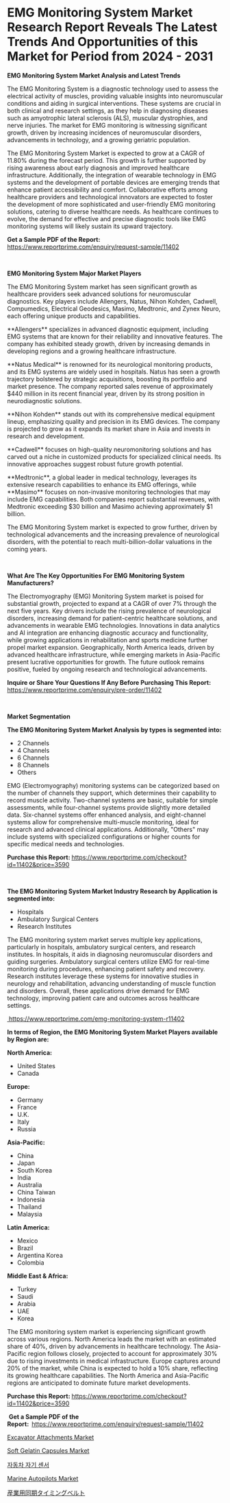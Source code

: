 <p><h1>EMG Monitoring System Market Research Report Reveals The Latest Trends And Opportunities of this Market for Period from 2024 - 2031</h1></p><p><strong>EMG Monitoring System Market Analysis and Latest Trends</strong></p>
<p><p>The EMG Monitoring System is a diagnostic technology used to assess the electrical activity of muscles, providing valuable insights into neuromuscular conditions and aiding in surgical interventions. These systems are crucial in both clinical and research settings, as they help in diagnosing diseases such as amyotrophic lateral sclerosis (ALS), muscular dystrophies, and nerve injuries. The market for EMG monitoring is witnessing significant growth, driven by increasing incidences of neuromuscular disorders, advancements in technology, and a growing geriatric population. </p><p>The EMG Monitoring System Market is expected to grow at a CAGR of 11.80% during the forecast period. This growth is further supported by rising awareness about early diagnosis and improved healthcare infrastructure. Additionally, the integration of wearable technology in EMG systems and the development of portable devices are emerging trends that enhance patient accessibility and comfort. Collaborative efforts among healthcare providers and technological innovators are expected to foster the development of more sophisticated and user-friendly EMG monitoring solutions, catering to diverse healthcare needs. As healthcare continues to evolve, the demand for effective and precise diagnostic tools like EMG monitoring systems will likely sustain its upward trajectory.</p></p>
<p><strong>Get a Sample PDF of the Report:&nbsp;</strong> <a href="https://www.reportprime.com/enquiry/request-sample/11402">https://www.reportprime.com/enquiry/request-sample/11402</a></p>
<p>&nbsp;</p>
<p><strong>EMG Monitoring System Major Market Players</strong></p>
<p><p>The EMG Monitoring System market has seen significant growth as healthcare providers seek advanced solutions for neuromuscular diagnostics. Key players include Allengers, Natus, Nihon Kohden, Cadwell, Compumedics, Electrical Geodesics, Masimo, Medtronic, and Zynex Neuro, each offering unique products and capabilities.</p><p>**Allengers** specializes in advanced diagnostic equipment, including EMG systems that are known for their reliability and innovative features. The company has exhibited steady growth, driven by increasing demands in developing regions and a growing healthcare infrastructure.</p><p>**Natus Medical** is renowned for its neurological monitoring products, and its EMG systems are widely used in hospitals. Natus has seen a growth trajectory bolstered by strategic acquisitions, boosting its portfolio and market presence. The company reported sales revenue of approximately $440 million in its recent financial year, driven by its strong position in neurodiagnostic solutions.</p><p>**Nihon Kohden** stands out with its comprehensive medical equipment lineup, emphasizing quality and precision in its EMG devices. The company is projected to grow as it expands its market share in Asia and invests in research and development.</p><p>**Cadwell** focuses on high-quality neuromonitoring solutions and has carved out a niche in customized products for specialized clinical needs. Its innovative approaches suggest robust future growth potential.</p><p>**Medtronic**, a global leader in medical technology, leverages its extensive research capabilities to enhance its EMG offerings, while **Masimo** focuses on non-invasive monitoring technologies that may include EMG capabilities. Both companies report substantial revenues, with Medtronic exceeding $30 billion and Masimo achieving approximately $1 billion.</p><p>The EMG Monitoring System market is expected to grow further, driven by technological advancements and the increasing prevalence of neurological disorders, with the potential to reach multi-billion-dollar valuations in the coming years.</p></p>
<p>&nbsp;</p>
<p><strong>What Are The Key Opportunities For EMG Monitoring System Manufacturers?</strong></p>
<p><p>The Electromyography (EMG) Monitoring System market is poised for substantial growth, projected to expand at a CAGR of over 7% through the next five years. Key drivers include the rising prevalence of neurological disorders, increasing demand for patient-centric healthcare solutions, and advancements in wearable EMG technologies. Innovations in data analytics and AI integration are enhancing diagnostic accuracy and functionality, while growing applications in rehabilitation and sports medicine further propel market expansion. Geographically, North America leads, driven by advanced healthcare infrastructure, while emerging markets in Asia-Pacific present lucrative opportunities for growth. The future outlook remains positive, fueled by ongoing research and technological advancements.</p></p>
<p><strong>Inquire or Share Your Questions If Any Before Purchasing This Report:</strong> <a href="https://www.reportprime.com/enquiry/pre-order/11402">https://www.reportprime.com/enquiry/pre-order/11402</a></p>
<p>&nbsp;</p>
<p><strong>Market Segmentation</strong></p>
<p><strong>The EMG Monitoring System Market Analysis by types is segmented into:</strong></p>
<p><ul><li>2 Channels</li><li>4 Channels</li><li>6 Channels</li><li>8 Channels</li><li>Others</li></ul></p>
<p><p>EMG (Electromyography) monitoring systems can be categorized based on the number of channels they support, which determines their capability to record muscle activity. Two-channel systems are basic, suitable for simple assessments, while four-channel systems provide slightly more detailed data. Six-channel systems offer enhanced analysis, and eight-channel systems allow for comprehensive multi-muscle monitoring, ideal for research and advanced clinical applications. Additionally, "Others" may include systems with specialized configurations or higher counts for specific medical needs and technologies.</p></p>
<p><strong>Purchase this Report:&nbsp;</strong><a href="https://www.reportprime.com/checkout?id=11402&price=3590">https://www.reportprime.com/checkout?id=11402&price=3590</a></p>
<p>&nbsp;</p>
<p><strong>The EMG Monitoring System Market Industry Research by Application is segmented into:</strong></p>
<p><ul><li>Hospitals</li><li>Ambulatory Surgical Centers</li><li>Research Institutes</li></ul></p>
<p><p>The EMG monitoring system market serves multiple key applications, particularly in hospitals, ambulatory surgical centers, and research institutes. In hospitals, it aids in diagnosing neuromuscular disorders and guiding surgeries. Ambulatory surgical centers utilize EMG for real-time monitoring during procedures, enhancing patient safety and recovery. Research institutes leverage these systems for innovative studies in neurology and rehabilitation, advancing understanding of muscle function and disorders. Overall, these applications drive demand for EMG technology, improving patient care and outcomes across healthcare settings.</p></p>
<p><a href="https://www.reportprime.com/emg-monitoring-system-r11402">&nbsp;https://www.reportprime.com/emg-monitoring-system-r11402</a></p>
<p><strong>In terms of Region, the EMG Monitoring System Market Players available by Region are:</strong></p>
<p>
    <p> <strong> North America: </strong>
        <ul>
            <li>United States</li>
            <li>Canada</li>
        </ul>
        </p> 
    <p> <strong> Europe: </strong>
        <ul>
            <li>Germany</li>
            <li>France</li>
            <li>U.K.</li>
            <li>Italy</li>
            <li>Russia</li>
        </ul>
        </p> 
    <p> <strong> Asia-Pacific: </strong>
        <ul>
            <li>China</li>
            <li>Japan</li>
            <li>South Korea</li>
            <li>India</li>
            <li>Australia</li>
            <li>China Taiwan</li>
            <li>Indonesia</li>
            <li>Thailand</li>
            <li>Malaysia</li>
        </ul>
        </p> 
    <p> <strong> Latin America: </strong>
        <ul>
            <li>Mexico</li>
            <li>Brazil</li>
            <li>Argentina Korea</li>
            <li>Colombia</li>
        </ul>
        </p> 
    <p> <strong> Middle East & Africa: </strong>
        <ul>
            <li>Turkey</li>
            <li>Saudi</li>
            <li>Arabia</li>
            <li>UAE</li>
            <li>Korea</li>
        </ul>
    </p>
    </p>
<p><p>The EMG monitoring system market is experiencing significant growth across various regions. North America leads the market with an estimated share of 40%, driven by advancements in healthcare technology. The Asia-Pacific region follows closely, projected to account for approximately 30% due to rising investments in medical infrastructure. Europe captures around 20% of the market, while China is expected to hold a 10% share, reflecting its growing healthcare capabilities. The North America and Asia-Pacific regions are anticipated to dominate future market developments.</p></p>
<p><strong>Purchase this Report: </strong><a href="https://www.reportprime.com/checkout?id=11402&price=3590">https://www.reportprime.com/checkout?id=11402&price=3590</a></p>
<p>&nbsp;<strong>Get a Sample PDF of the Report:&nbsp;&nbsp;</strong><a href="https://www.reportprime.com/enquiry/request-sample/11402">https://www.reportprime.com/enquiry/request-sample/11402</a></p>
<p><strong></strong></p>
<p><p><a href="https://www.linkedin.com/pulse/excavator-attachments-market-forecast-global-trends-analysis-vzhdc?trackingId=lDwSyCLXRWKMADWH8Yj31Q%3D%3D">Excavator Attachments Market</a></p><p><a href="https://www.linkedin.com/pulse/strategic-roadmap-global-soft-gelatin-capsules-market-insights-6zqne?trackingId=7CJbgB7RQDS%2Fi3cM%2B8E3oQ%3D%3D">Soft Gelatin Capsules Market</a></p><p><a href="https://medium.com/@kelvinfeenrey98677/%EC%84%B8%EA%B3%84-automotive-magnetic-sensor-market-%EC%9D%80-2024%EC%97%90%EC%84%9C-2031%EB%A1%9C-%EC%97%B0%ED%8F%89%EA%B7%A0-%EC%A6%9D%EA%B0%80%EC%9C%A8%EC%9D%84-%EB%B3%B4%EC%9D%BC-%EA%B2%83%EC%9C%BC%EB%A1%9C-%EC%98%88%EC%83%81%EB%90%A9%EB%8B%88%EB%8B%A4-10aa51c1fa5a">자동차 자기 센서</a></p><p><a href="https://issuu.com/reportprime-2/docs/marine-autopilots-market-size-2030._a161a598cae5cd">Marine Autopilots Market</a></p><p><a href="https://medium.com/@skylarreilly36/industrial-synchronous-timing-belts-a748b034c145">産業用同期タイミングベルト</a></p></p>